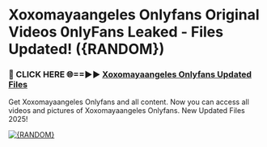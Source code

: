 # Xoxomayaangeles Onlyfans Original Videos 0nlyFans Leaked - Files Updated! ({RANDOM})

<h3>🔴 CLICK HERE 🌐==►► <a href="https://betterlinks.top/A2PfLJ" rel="nofollow">Xoxomayaangeles Onlyfans Updated Files</a></h3>

Get Xoxomayaangeles Onlyfans and all content. Now you can access all videos and pictures of Xoxomayaangeles Onlyfans. New Updated Files 2025!

[![{RANDOM}](https://i.imgur.com/ppqm5kG.gif)](https://betterlinks.top/A2PfLJ)